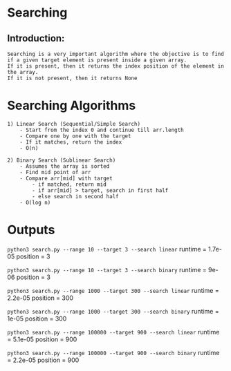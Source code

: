 # Searching

## Introduction:
    Searching is a very important algorithm where the objective is to find if a given target element is present inside a given array.
    If it is present, then it returns the index position of the element in the array.
    If it is not present, then it returns None

# Searching Algorithms
    1) Linear Search (Sequential/Simple Search)
        - Start from the index 0 and continue till arr.length
        - Compare one by one with the target
        - If it matches, return the index
        - O(n)
    
    2) Binary Search (Sublinear Search)
        - Assumes the array is sorted
        - Find mid point of arr
        - Compare arr[mid] with target
            - if matched, return mid
            - if arr[mid] > target, search in first half
            - else search in second half
        - O(log n)

# Outputs
`python3 search.py --range 10 --target 3 --search linear`
runtime = 1.7e-05
position = 3

`python3 search.py --range 10 --target 3 --search binary`
runtime = 9e-06
position = 3

`python3 search.py --range 1000 --target 300 --search linear`
runtime = 2.2e-05
position = 300

`python3 search.py --range 1000 --target 300 --search binary`
runtime = 1e-05
position = 300

`python3 search.py --range 100000 --target 900 --search linear`
runtime = 5.1e-05
position = 900

`python3 search.py --range 100000 --target 900 --search binary`
runtime = 2.2e-05
position = 900